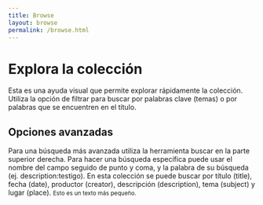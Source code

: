 ```yaml
---
title: Browse
layout: browse
permalink: /browse.html
---
```


# Explora la colección
Esta es una ayuda visual que permite explorar rápidamente la colección. Utiliza la opción de filtrar para buscar por palabras clave (temas) o por palabras que se encuentren en el título. 
## Opciones avanzadas
Para una búsqueda más avanzada utiliza la herramienta buscar en la parte superior derecha. Para hacer una búsqueda específica puede usar el nombre del campo seguido de punto y coma, y la palabra de su búsqueda (ej. description:testigo). En esta colección se puede buscar por título (title), fecha (date), productor (creator), descripción (description), tema (subject) y lugar (place). 
<small>Esto es un texto más pequeño.</small>
